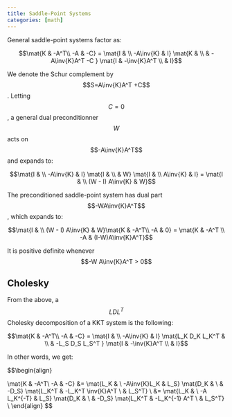 ```yaml
---
title: Saddle-Point Systems
categories: [math]
---
```


General saddle-point systems factor as:

$$\mat{K & -A^T\\ -A & -C} = 
\mat{I & \\ -A\inv{K} & I} \mat{K & \\ & -A\inv{K}A^T -C } \mat{I & -\inv{K}A^T \\ & I}$$

We denote the Schur complement by $$S=A\inv{K}A^T +C$$. Letting $$C =
0$$, a general dual preconditionner $$W$$ acts on $$-A\inv{K}A^T$$ and
expands to:

$$\mat{I & \\ -A\inv{K} & I} \mat{I & \\ & W} \mat{I & \\ A\inv{K} & I} = \mat{I & \\ (W - I) A\inv{K} & W}$$

The preconditioned saddle-point system has dual part
$$-WA\inv{K}A^T$$, which expands to:

$$\mat{I & \\ (W - I) A\inv{K} & W}\mat{K & -A^T\\ -A & 0} = \mat{K & -A^T \\ -A & (I-W)A\inv{K}A^T}$$

It is positive definite whenever $$-W A\inv{K}A^T > 0$$

## Cholesky

From the above, a $$LDL^T$$ Cholesky decomposition of a KKT system is the following:

$$\mat{K & -A^T\\ -A & -C} = 
\mat{I & \\ -A\inv{K} & I} \mat{L_K D_K L_K^T & \\ & -L_S D_S L_S^T } \mat{I & -\inv{K}A^T \\ & I}$$

In other words, we get:

$$\begin{align}

\mat{K & -A^T\\ -A & -C} &= 
  \mat{L_K & \\ -A\inv{K}L_K & L_S} \mat{D_K & \\ & -D_S}  \mat{L_K^T & -L_K^T \inv{K}A^T \\ & L_S^T} \\
  &=   \mat{L_K & \\ -A L_K^{-T} & L_S} \mat{D_K & \\ & -D_S}  \mat{L_K^T & -L_K^{-1} A^T \\ & L_S^T} \\
\end{align}
$$
